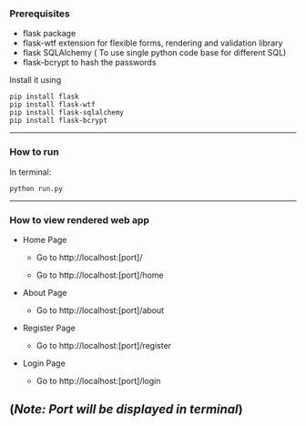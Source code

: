 ### Prerequisites

- flask package
- flask-wtf extension for flexible forms, rendering and validation library
- flask SQLAlchemy ( To use single python code base for different SQL)
- flask-bcrypt to hash the passwords


Install it using
```
pip install flask
pip install flask-wtf
pip install flask-sqlalchemy
pip install flask-bcrypt
```

-----
### How to run

In terminal:
```
python run.py
```

-------------
### How to view rendered web app

- Home Page

     - Go to http://localhost:[port]/

     - Go to http://localhost:[port]/home

- About Page

     - Go to http://localhost:[port]/about

- Register Page

     -  Go to http://localhost:[port]/register

- Login Page

     -  Go to http://localhost:[port]/login

(_Note: Port will be displayed in terminal_)
---


